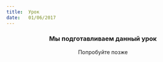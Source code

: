 ```yaml
---
title:  Урок
date:   01/06/2017
---
```


### <center>Мы подготавливаем данный урок</center>
<center>Попробуйте позже</center>